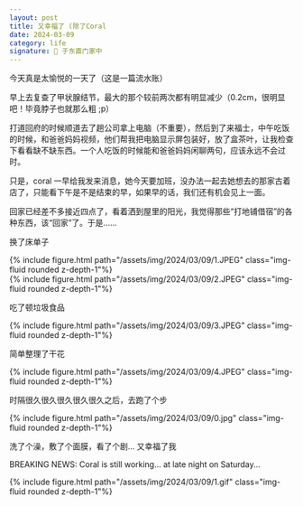 ```yaml
---
layout: post
title: 又幸福了 (除了Coral
date: 2024-03-09
category: life 
signature: 🌛 于东直门家中
---
```


今天真是太愉悦的一天了（这是一篇流水账）

早上去复查了甲状腺结节，最大的那个较前两次都有明显减少（0.2cm，很明显吧！毕竟脖子也就那么粗 ;p）

打道回府的时候顺道去了趟公司拿上电脑（不重要），然后到了来福士，中午吃饭的时候，和爸爸妈妈视频，他们帮我把电脑显示屏包装好，放了盒茶叶，让我检查下看看缺不缺东西。一个人吃饭的时候能和爸爸妈妈闲聊两句，应该永远不会过时。

只是，coral 一早给我发来消息，她今天要加班，没办法一起去她想去的那家古着店了，只能看下午是不是结束的早，如果早的话，我们还有机会见上一面。

回家已经差不多接近四点了，看着洒到屋里的阳光，我觉得那些“打地铺借宿”的各种东西，该“回家”了。于是......

换了床单子

<div class="row justify-content-sm-center">
    <div class="col-sm-10 mt-3 mt-md-0">
        {% include figure.html path="/assets/img/2024/03/09/1.JPEG" class="img-fluid rounded z-depth-1"%}
    </div>
</div>

<div class="row justify-content-sm-center">
    <div class="col-sm-10 mt-3 mt-md-0">
        {% include figure.html path="/assets/img/2024/03/09/2.JPEG" class="img-fluid rounded z-depth-1"%}
    </div>
</div>

吃了顿垃圾食品

<div class="row justify-content-sm-center">
    <div class="col-sm-8 mt-3 mt-md-0">
        {% include figure.html path="/assets/img/2024/03/09/3.JPEG" class="img-fluid rounded z-depth-1"%}
    </div>
</div>

简单整理了干花

<div class="row justify-content-sm-center">
    <div class="col-sm-8 mt-3 mt-md-0">
        {% include figure.html path="/assets/img/2024/03/09/4.JPEG" class="img-fluid rounded z-depth-1"%}
    </div>
</div>

时隔很久很久很久很久很久之后，去跑了个步

<div class="row justify-content-sm-center">
    <div class="col-sm-8 mt-3 mt-md-0">
        {% include figure.html path="/assets/img/2024/03/09/0.jpg" class="img-fluid rounded z-depth-1"%}
    </div>
</div>

洗了个澡，敷了个面膜，看了个剧... 又幸福了我 

BREAKING NEWS: Coral is still working... at late night on Saturday...

<div class="row">
    <div class="col-sm-3 mt-3 mt-md-0">
        {% include figure.html path="/assets/img/2024/03/09/1.gif" class="img-fluid rounded z-depth-1"%}
    </div>
</div>